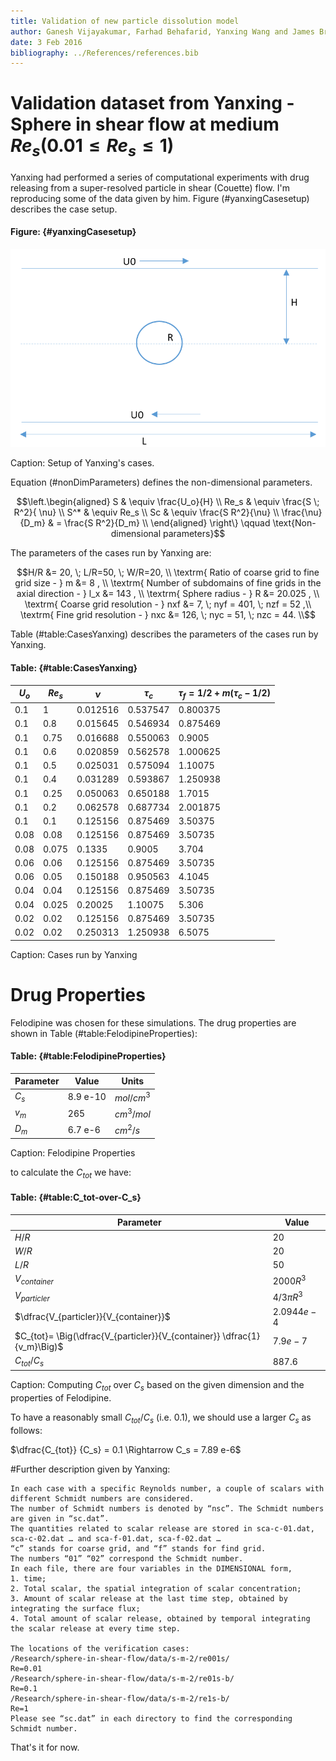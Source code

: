 ```yaml
---
title: Validation of new particle dissolution model
author: Ganesh Vijayakumar, Farhad Behafarid, Yanxing Wang and James Brasseur
date: 3 Feb 2016
bibliography: ../References/references.bib
---
```


# Validation dataset from Yanxing - Sphere in shear flow at medium $Re_s (0.01 \le Re_s \le 1)$

Yanxing had performed a series of computational experiments with drug releasing from a super-resolved particle in shear  (Couette) flow. I'm reproducing some of the data given by him. Figure (#yanxingCasesetup) describes the case setup.

#### Figure: {#yanxingCasesetup}

![](./yanxingCasesetup.png)

Caption: Setup of Yanxing's cases.

Equation (#nonDimParameters) defines the non-dimensional parameters.

~~~math #nonDimParameters
\left.\begin{aligned}
S    & \equiv \frac{U_o}{H} \\
Re_s & \equiv \frac{S \; R^2}{ \nu} \\
S^*  & \equiv Re_s \\
Sc   & \equiv \frac{S R^2}{\nu} \\
\frac{\nu}{D_m} & = \frac{S R^2}{D_m} \\
\end{aligned}
\right\}
\qquad \text{Non-dimensional parameters}
~~~

The parameters of the cases run by Yanxing are:

~~~math
H/R &= 20, \; L/R=50, \; W/R=20, \\
\textrm{ Ratio of coarse grid to fine grid size - } m &= 8 , \\
\textrm{ Number of subdomains of fine grids in the axial direction - } l_x &= 143 , \\
\textrm{ Sphere radius - } R &= 20.025 , \\
\textrm{ Coarse grid resolution - } nxf &= 7, \; nyf = 401, \; nzf = 52 ,\\
\textrm{ Fine grid resolution - } nxc &= 126, \; nyc = 51,  \; nzc = 44. \\
~~~

Table (#table:CasesYanxing) describes the parameters of the cases run by Yanxing.

#### Table:  {#table:CasesYanxing}

| $U_o$    |  $Re_s$ | $\nu$    |$\tau_c$   | $\tau_f = 1/2 + m \left (\tau_c -  1/2 \right )$ |
|----------|---------|----------|-----------|--------------------------------------------------|
|   0.1    |     1   | 0.012516 | 0.537547  |                           0.800375               |
|   0.1    |    0.8  | 0.015645 | 0.546934  |                           0.875469               |
|   0.1    |    0.75 | 0.016688 | 0.550063  |                           0.9005                 |
|   0.1    |    0.6  | 0.020859 | 0.562578  |                           1.000625               |
|   0.1    |    0.5  | 0.025031 | 0.575094  |                           1.10075                |
|   0.1    |    0.4  | 0.031289 | 0.593867  |                           1.250938               |
|   0.1    |    0.25 | 0.050063 | 0.650188  |                           1.7015                 |
|   0.1    |    0.2  | 0.062578 | 0.687734  |                           2.001875               |
|   0.1    |    0.1  | 0.125156 | 0.875469  |                           3.50375                |
|   0.08   |    0.08 | 0.125156 | 0.875469  |                           3.50735                |
|   0.08   |    0.075| 0.1335   | 0.9005    |                           3.704                  |
|   0.06   |    0.06 | 0.125156 | 0.875469  |                           3.50735                |  
|   0.06   |    0.05 | 0.150188 | 0.950563  |                           4.1045                 |
|   0.04   |    0.04 | 0.125156 | 0.875469  |                           3.50735                |
|   0.04   |    0.025| 0.20025  | 1.10075   |                           5.306                  |
|   0.02   |    0.02 | 0.125156 | 0.875469  |                           3.50735                |
|   0.02   |    0.02 | 0.250313 | 1.250938  |                           6.5075                 |

Caption: Cases run by Yanxing

# Drug Properties
Felodipine was chosen for these simulations. The drug properties are shown in Table (#table:FelodipineProperties):

#### Table:  {#table:FelodipineProperties} 

|Parameter |  Value  | Units      |
|----------|---------|------------|
|   $C_s$  |8.9 e-10 | $mol/cm^3$ |
|   $v_m$  |265      | $cm^3/mol$ |
|   $D_m$  |6.7 e-6  | $cm^2/s$   | 

Caption: Felodipine Properties


to calculate the $C_{tot}$ we have:

#### Table:  {#table:C_tot-over-C_s}

|Parameter                                                                             | Value           |
|--------------------------------------------------------------------------------------|-----------------|
| $H/R$                                                                                | $20$            |
| $W/R$                                                                                | $20$            |
| $L/R$                                                                                | $50$            |
| $V_{container}$                                                                      | $2000 R^3$      |
| $V_{particler}$                                                                      | $4/3 \pi R^3$   |
| $\dfrac{V_{particler}}{V_{container}}$                                               | $2.0944 e-4$    |
| $C_{tot}= \Big(\dfrac{V_{particler}}{V_{container}} \dfrac{1}{v_m}\Big)$             | $7.9 e-7$       |   
| $C_{tot} /C_s$                                                                       | $887.6$         |

Caption: Computing $C_{tot}$  over $C_s$ based on the given dimension and the properties of Felodipine.

To have a reasonably small $C_{tot}/C_s$ (i.e. 0.1), we should use a larger $C_s$ as follows:

$\dfrac{C_{tot}} {C_s} = 0.1 \Rightarrow C_s = 7.89 e-6$ 
         

 
#Further description given by Yanxing: 

    In each case with a specific Reynolds number, a couple of scalars with different Schmidt numbers are considered. 
    The number of Schmidt numbers is denoted by “nsc”. The Schmidt numbers are given in “sc.dat”. 
    The quantities related to scalar release are stored in sca-c-01.dat, sca-c-02.dat … and sca-f-01.dat, sca-f-02.dat … 
    “c” stands for coarse grid, and “f” stands for find grid. 
    The numbers “01” “02” correspond the Schmidt number. 
    In each file, there are four variables in the DIMENSIONAL form,
    1. time; 
    2. Total scalar, the spatial integration of scalar concentration; 
    3. Amount of scalar release at the last time step, obtained by integrating the surface flux; 
    4. Total amount of scalar release, obtained by temporal integrating the scalar release at every time step.
    
    The locations of the verification cases:
    /Research/sphere-in-shear-flow/data/s-m-2/re001s/                            Re=0.01
    /Research/sphere-in-shear-flow/data/s-m-2/re01s-b/                           Re=0.1
    /Research/sphere-in-shear-flow/data/s-m-2/re1s-b/                             Re=1
    Please see “sc.dat” in each directory to find the corresponding Schmidt number.

That's it for now.



